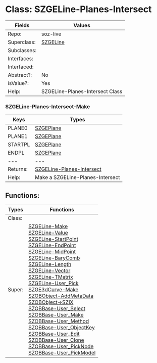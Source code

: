 
# Class:	SZGELine-Planes-Intersect

| Fields | Values |
| --------- | --------- |
| Repo: | soz-live |
| Superclass: | [SZGELine](SZGELine.html) |
| Subclasses: |  |
| Interfaces: |  |
| Interfaced: |  |
| Abstract?: | No |
| isValue?: | Yes |
| Help: | SZGELine-Planes-Intersect Class |

### SZGELine-Planes-Intersect-Make

| Keys | Types |
| --------- | --------- |
| PLANE0 | [SZGEPlane](SZGEPlane.html) |
| PLANE1 | [SZGEPlane](SZGEPlane.html) |
| STARTPL | [SZGEPlane](SZGEPlane.html) |
| ENDPL | [SZGEPlane](SZGEPlane.html) |
| **---** | **---** |
| Returns: | [SZGELine-Planes-Intersect](SZGELine-Planes-Intersect.html) |
| Help: | Make a SZGELine-Planes-Intersect |


## Functions:

| Types | Functions |
| --------- | --------- |
| Class: |  |
| Super: | [SZGELine-Make](SZGELine.html) <br> [SZGELine-Value](SZGELine.html) <br> [SZGELine-StartPoint](SZGELine.html) <br> [SZGELine-EndPoint](SZGELine.html) <br> [SZGELine-MidPoint](SZGELine.html) <br> [SZGELine-BaryComb](SZGELine.html) <br> [SZGELine-Length](SZGELine.html) <br> [SZGELine-Vector](SZGELine.html) <br> [SZGELine-TMatrix](SZGELine.html) <br> [SZGELine-User_Pick](SZGELine.html) <br> [SZGE3dCurve-Make](SZGE3dCurve.html) <br> [SZOBObject-AddMetaData](SZOBObject.html) <br> [SZOBObject->SZIX](SZOBObject.html) <br> [SZOBBase-User_Select](SZOBBase.html) <br> [SZOBBase-User_Make](SZOBBase.html) <br> [SZOBBase-User_Method](SZOBBase.html) <br> [SZOBBase-User_ObjectKey](SZOBBase.html) <br> [SZOBBase-User_Edit](SZOBBase.html) <br> [SZOBBase-User_Clone](SZOBBase.html) <br> [SZOBBase-User_PickNode](SZOBBase.html) <br> [SZOBBase-User_PickModel](SZOBBase.html) |


